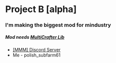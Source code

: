 # Project B [alpha]
### I'm making the biggest mod for mindustry
##### Mod needs [MultiCrafter Lib](https://github.com/liplum/MultiCrafterLib)
- [[MMM] Discord Server](https://discord.gg/7SSAupjxeD)
- Me - polish_subfarm61
